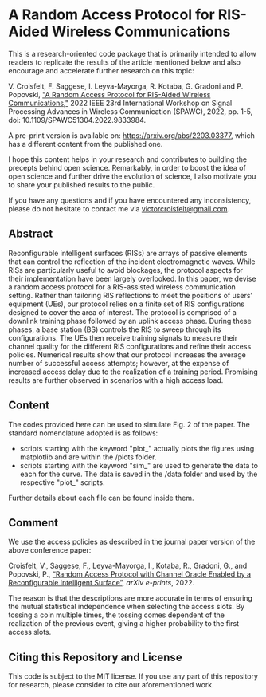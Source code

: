 # A Random Access Protocol for RIS-Aided Wireless Communications
This is a research-oriented code package that is primarily intended to allow readers to replicate the results of the article mentioned below and also encourage and accelerate further research on this topic:

V. Croisfelt, F. Saggese, I. Leyva-Mayorga, R. Kotaba, G. Gradoni and P. Popovski, ["A Random Access Protocol for RIS-Aided Wireless Communications,"](https://ieeexplore.ieee.org/document/9833984) 2022 IEEE 23rd International Workshop on Signal Processing Advances in Wireless Communication (SPAWC), 2022, pp. 1-5, doi: 10.1109/SPAWC51304.2022.9833984.

A pre-print version is available on: https://arxiv.org/abs/2203.03377, which has a different content from the published one.

I hope this content helps in your research and contributes to building the precepts behind open science. Remarkably, in order to boost the idea of open science and further drive the evolution of science, I also motivate you to share your published results to the public.

If you have any questions and if you have encountered any inconsistency, please do not hesitate to contact me via victorcroisfelt@gmail.com.

## Abstract
Reconfigurable intelligent surfaces (RISs) are arrays of passive elements that can control the reflection of the incident electromagnetic waves. While RISs are particularly useful to avoid blockages, the protocol aspects for their implementation have been largely overlooked. In this paper, we devise a random access protocol for a RIS-assisted wireless communication setting. Rather than tailoring RIS reflections to meet the positions of users’ equipment (UEs), our protocol relies on a finite set of RIS configurations designed to cover the area of interest. The protocol is comprised of a downlink training phase followed by an uplink access phase. During these phases, a base station (BS) controls the RIS to sweep through its configurations. The UEs then receive training signals to measure their channel quality for the different RIS configurations and refine their access policies. Numerical results show that our protocol increases the average number of successful access attempts; however, at the expense of increased access delay due to the realization of a training period. Promising results are further observed in scenarios with a high access load.

## Content
The codes provided here can be used to simulate Fig. 2 of the paper. The standard nomenclature adopted is as follows:
  - scripts starting with the keyword "plot_" actually plots the figures using matplotlib and are within the /plots folder.
  - scripts starting with the keyword "sim_" are used to generate the data to each for the curve. The data is saved in the /data folder and used by the respective "plot_" scripts.

Further details about each file can be found inside them.

## Comment
We use the access policies as described in the journal paper version of the above conference paper:

Croisfelt, V., Saggese, F., Leyva-Mayorga, I., Kotaba, R., Gradoni, G., and Popovski, P., [“Random Access Protocol with Channel Oracle Enabled by a Reconfigurable Intelligent Surface”](https://arxiv.org/abs/2210.04230), <i>arXiv e-prints</i>, 2022.

The reason is that the descriptions are more accurate in terms of ensuring the mutual statistical independence when selecting the access slots. By tossing a coin multiple times, the tossing comes dependent of the realization of the previous event, giving a higher probability to the first access slots. 

## Citing this Repository and License
This code is subject to the MIT license. If you use any part of this repository for research, please consider to cite our aforementioned work.
